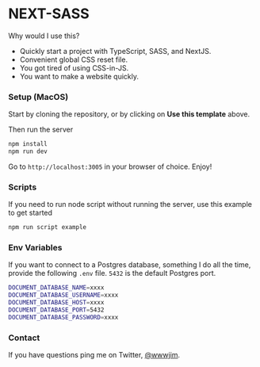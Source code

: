 # NEXT-SASS

Why would I use this?

- Quickly start a project with TypeScript, SASS, and NextJS.
- Convenient global CSS reset file.
- You got tired of using CSS-in-JS.
- You want to make a website quickly.

### Setup (MacOS)

Start by cloning the repository, or by clicking on **Use this template** above.

Then run the server

```sh
npm install
npm run dev
```

Go to `http://localhost:3005` in your browser of choice. Enjoy!

### Scripts

If you need to run node script without running the server, use this example to get started

```sh
npm run script example
```

### Env Variables

If you want to connect to a Postgres database, something I do all the time, provide the following `.env` file. `5432` is the default Postgres port.

```sh
DOCUMENT_DATABASE_NAME=xxxx
DOCUMENT_DATABASE_USERNAME=xxxx
DOCUMENT_DATABASE_HOST=xxxx
DOCUMENT_DATABASE_PORT=5432
DOCUMENT_DATABASE_PASSWORD=xxxx
```

### Contact

If you have questions ping me on Twitter, [@wwwjim](https://www.twitter.com/wwwjim).
